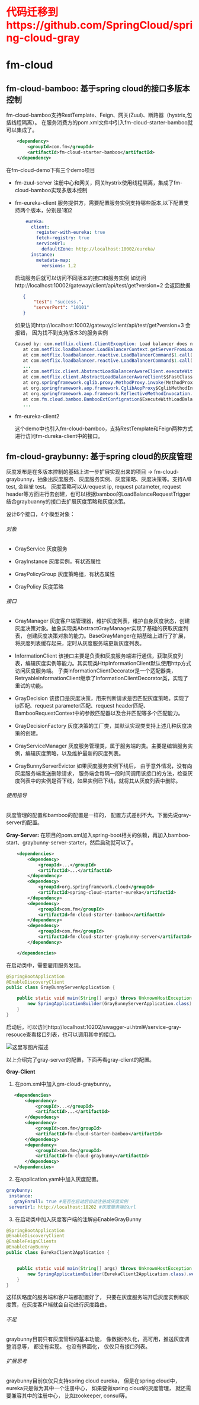 # <font color="red">代码迁移到https://github.com/SpringCloud/spring-cloud-gray</font>




# fm-cloud
## fm-cloud-bamboo: 基于spring cloud的接口多版本控制

fm-cloud-bamboo支持RestTemplate、Feign、网关(Zuul)、断路器（hystrix,包括线程隔离）。
在服务消费方的pom.xml文件中引入fm-cloud-starter-bamboo就可以集成了。

``` xml 
    <dependency>
        <groupId>com.fm</groupId>
        <artifactId>fm-cloud-starter-bamboo</artifactId>
    </dependency>
```

在fm-cloud-demo下有三个demo项目
 * fm-zuul-server 
    注册中心和网关，网关hystrix使用线程隔离，集成了fm-cloud-bamboo实现多版本控制
 
 * fm-eureka-client
    服务提供方，需要配置服务实例支持哪些版本,以下配置支持两个版本，分别是1和2
    ``` yaml
        eureka:
          client:
            register-with-eureka: true
            fetch-registry: true
            serviceUrl:
              defaultZone: http://localhost:10002/eureka/
          instance:
            metadata-map:
              versions: 1,2
    ```
    启动服务后就可以访问不同版本的接口和服务实例
    如访问http://localhost:10002/gateway/client/api/test/get?version=2
    会返回数据
     ``` json
        {
            "test": "success.",
            "serverPort": "10101"
        }
     ```
 
     如果访问http://localhost:10002/gateway/client/api/test/get?version=3
     会报错， 因为找不到支持版本3的服务实例
     ``` java
    Caused by: com.netflix.client.ClientException: Load balancer does not have available server for client: eureka-client
        at com.netflix.loadbalancer.LoadBalancerContext.getServerFromLoadBalancer(LoadBalancerContext.java:483) ~[ribbon-loadbalancer-2.2.2.jar:2.2.2]
        at com.netflix.loadbalancer.reactive.LoadBalancerCommand$1.call(LoadBalancerCommand.java:184) ~[ribbon-loadbalancer-2.2.2.jar:2.2.2]
        at com.netflix.loadbalancer.reactive.LoadBalancerCommand$1.call(LoadBalancerCommand.java:180) ~[ribbon-loadbalancer-2.2.2.jar:2.2.2]
        ...
        at com.netflix.client.AbstractLoadBalancerAwareClient.executeWithLoadBalancer(AbstractLoadBalancerAwareClient.java:117) ~[ribbon-loadbalancer-2.2.2.jar:2.2.2]
        at com.netflix.client.AbstractLoadBalancerAwareClient$$FastClassBySpringCGLIB$$c930f31.invoke(<generated>) ~[ribbon-loadbalancer-2.2.2.jar:2.2.2]
        at org.springframework.cglib.proxy.MethodProxy.invoke(MethodProxy.java:204) ~[spring-core-4.3.9.RELEASE.jar:4.3.9.RELEASE]
        at org.springframework.aop.framework.CglibAopProxy$CglibMethodInvocation.invokeJoinpoint(CglibAopProxy.java:738) ~[spring-aop-4.3.9.RELEASE.jar:4.3.9.RELEASE]
        at org.springframework.aop.framework.ReflectiveMethodInvocation.proceed(ReflectiveMethodInvocation.java:157) ~[spring-aop-4.3.9.RELEASE.jar:4.3.9.RELEASE]
        at com.fm.cloud.bamboo.BambooExtConfigration$ExecuteWithLoadBalancerMethodInterceptor.invoke(BambooExtConfigration.java:72) ~[classes/:na]
        ...
      ```
      
 * fm-eureka-client2 
    
    这个demo中也引入fm-cloud-bamboo，支持RestTemplate和Feign两种方式进行访问fm-dureka-client中的接口。
    
    
    
## fm-cloud-graybunny: 基于spring cloud的灰度管理
灰度发布是在多版本控制的基础上进一步扩展实现出来的项目 -> fm-cloud-graybunny，抽象出灰度服务、灰度服务实例、灰度策略、灰度决策等。支持A/B test, 金丝雀 test。 灰度策略可以从request ip, request patameter, request header等方面进行去创建，也可以根据bamboo的LoadBalanceRequestTrigger结合graybuanny的接口去扩展灰度策略和灰度决策。

设计6个接口，4个模型对象：
###### 对象
    
* GrayService
灰度服务
    
* GrayInstance
灰度实例，有状态属性

* GrayPolicyGroup
灰度策略组，有状态属性

* GrayPolicy
灰度策略


###### 接口

* GrayManager
灰度客户端管理器，维护灰度列表，维护自身灰度状态，创建灰度决策对象。抽象实现类AbstractGrayManager实现了基础的获取灰度列表， 创建灰度决策对象的能力。BaseGrayManger在期基础上进行了扩展，将灰度列表缓存起来，定时从灰度服务端更新灰度列表。

* InformationClient
该接口主要是负责和灰度服务端进行通信，获取灰度列表，编辑灰度实例等能力。其实现类HttpInformationClient默认使用http方式访问灰度服务端。
子类InformationClientDecorator是一个适配器类，RetryableInformationClient继承了InformationClientDecorator类，实现了重试的功能。
* GrayDecision
该接口是灰度决策，用来判断请求是否匹配灰度策略。实现了ip匹配、request parameter匹配、request header匹配、BambooRequestContext中的参数匹配器以及合并匹配等多个匹配能力。

* GrayDecisionFactory
灰度决策的工厂类，其默认实现类支持上述几种灰度决策的创建。

* GrayServiceManager
灰度服务管理类，属于服务端的类。主要是编辑服务实例，编辑灰度策略，以及维护最新的灰度列表。

* GrayBunnyServerEvictor
如果灰度服务实例下线后， 由于意外情况，没有向灰度服务端发送删除请求， 服务端会每隔一段时间调用该接口的方法，检查灰度列表中的实例是否下线，如果实例已下线，就将其从灰度列表中删除。

###### 使用指导
灰度管理的配置和bamboo的配置是一样的， 配置方式差别不大。下面先说gray-server的配置。

**Gray-Server:**
在项目的pom.xml加入spring-boot相关的依赖，再加入bamboo-start、graybunny-server-starter，然后启动就可以了。
``` xml
    <dependencies>
        <dependency>
            <groupId>...</groupId>
            <artifactId>...</artifactId>
        </dependency>
        <dependency>
            <groupId>org.springframework.cloud</groupId>
            <artifactId>spring-cloud-starter-eureka</artifactId>
        </dependency>
        <dependency>
            <groupId>com.fm</groupId>
            <artifactId>fm-cloud-starter-bamboo</artifactId>
        </dependency>
        <dependency>
            <groupId>com.fm</groupId>
            <artifactId>fm-cloud-starter-graybunny-server</artifactId>
        </dependency>

    </dependencies>
```
在启动类中，需要雇用服务发现。
``` java
@SpringBootApplication
@EnableDiscoveryClient
public class GrayBunnyServerApplication {

    public static void main(String[] args) throws UnknownHostException {
        new SpringApplicationBuilder(GrayBunnyServerApplication.class).web(true).run(args)
    }
}
```

启动后，可以访问http://localhost:10202/swagger-ui.html#/service-gray-resouce查看接口列表，也可以调用其中的接口。

![这里写图片描述](http://img.blog.csdn.net/20180123105938302?watermark/2/text/aHR0cDovL2Jsb2cuY3Nkbi5uZXQvTXJfcmFpbg==/font/5a6L5L2T/fontsize/400/fill/I0JBQkFCMA==/dissolve/70/gravity/SouthEast)

以上介绍完了gray-server的配置，下面再看gray-client的配置。

**Gray-Client**

 1. 在pom.xml中加入gm-cloud-graybunny。
 ``` xml
    <dependencies>
        <dependency>
            <groupId>...</groupId>
            <artifactId>...</artifactId>
        </dependency>
        <dependency>
            <groupId>com.fm</groupId>
            <artifactId>fm-cloud-starter-bamboo</artifactId>
        </dependency>
        <dependency>
            <groupId>com.fm</groupId>
            <artifactId>fm-cloud-graybunny</artifactId>
        </dependency>
    </dependencies>
 ```
 
 2. 在application.yaml中加入灰度配置。
 ``` yaml
 graybunny:
  instance:
    grayEnroll: true #是否在启动后自动注册成灰度实例
  serverUrl: http://localhost:10202 #灰度服务端的url
 ```
 
 3. 在启动类中加入灰度客户端的注解@EnableGrayBunny
``` java
@SpringBootApplication
@EnableDiscoveryClient
@EnableFeignClients
@EnableGrayBunny
public class EurekaClient2Application {


    public static void main(String[] args) throws UnknownHostException {
        new SpringApplicationBuilder(EurekaClient2Application.class).web(true).run(args);
    }
}
```


这样灰略度的服务端和客户端都配置好了， 只要在灰度服务端开启灰度实例和灰度策，在灰度客户端就会自动进行灰度路由。

###### 不足
graybunny目前只有灰度管理的基本功能， 像数据持久化，高可用，推送灰度调整消息等， 都没有实现。 也没有界面化， 仅仅只有接口列表。


###### 扩展思考
graybunny目前仅仅只支持spring cloud eureka， 但是在spring cloud中，eureka只是做为其中一个注册中心， 如果要做spring cloud的灰度管理， 就还需要兼容其中的注册中心， 比如zookeeper, consul等。
